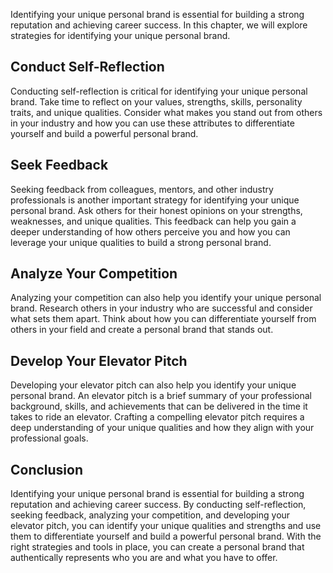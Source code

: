 
Identifying your unique personal brand is essential for building a strong reputation and achieving career success. In this chapter, we will explore strategies for identifying your unique personal brand.

Conduct Self-Reflection
-----------------------

Conducting self-reflection is critical for identifying your unique personal brand. Take time to reflect on your values, strengths, skills, personality traits, and unique qualities. Consider what makes you stand out from others in your industry and how you can use these attributes to differentiate yourself and build a powerful personal brand.

Seek Feedback
-------------

Seeking feedback from colleagues, mentors, and other industry professionals is another important strategy for identifying your unique personal brand. Ask others for their honest opinions on your strengths, weaknesses, and unique qualities. This feedback can help you gain a deeper understanding of how others perceive you and how you can leverage your unique qualities to build a strong personal brand.

Analyze Your Competition
------------------------

Analyzing your competition can also help you identify your unique personal brand. Research others in your industry who are successful and consider what sets them apart. Think about how you can differentiate yourself from others in your field and create a personal brand that stands out.

Develop Your Elevator Pitch
---------------------------

Developing your elevator pitch can also help you identify your unique personal brand. An elevator pitch is a brief summary of your professional background, skills, and achievements that can be delivered in the time it takes to ride an elevator. Crafting a compelling elevator pitch requires a deep understanding of your unique qualities and how they align with your professional goals.

Conclusion
----------

Identifying your unique personal brand is essential for building a strong reputation and achieving career success. By conducting self-reflection, seeking feedback, analyzing your competition, and developing your elevator pitch, you can identify your unique qualities and strengths and use them to differentiate yourself and build a powerful personal brand. With the right strategies and tools in place, you can create a personal brand that authentically represents who you are and what you have to offer.

